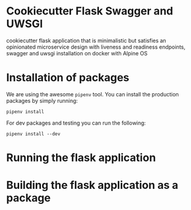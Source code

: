 # Cookiecutter Flask Swagger and UWSGI

cookiecutter flask application that is minimalistic but satisfies an opinionated microservice design with liveness and readiness endpoints, swagger and uwsgi installation on docker with Alpine OS

# Installation of packages

We are using the awesome `pipenv` tool. You can install the production packages by simply running:

```
pipenv install
```

For dev packages and testing you can run the following:

```
pipenv install --dev
```

# Running the flask application

# Building the flask application as a package
